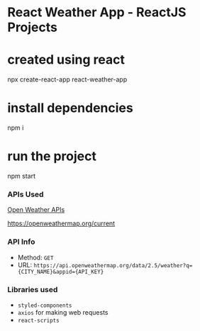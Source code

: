 # React Weather App - ReactJS Projects

# created using react
npx create-react-app react-weather-app

# install dependencies
npm i

# run the project
npm start

### APIs Used
[Open Weather APIs](https://openweathermap.org/)

https://openweathermap.org/current

### API Info
* Method: `GET`
* URL: `https://api.openweathermap.org/data/2.5/weather?q={CITY_NAME}&appid={API_KEY}`

### Libraries used
* `styled-components`
* `axios` for making web requests
* `react-scripts`

